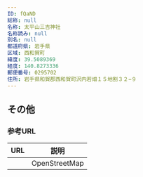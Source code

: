 ```yaml
---
ID: fQaND
総称: null
名称: 太平山三吉神社
名称読み: null
別名: null
都道府県: 岩手県
区域: 西和賀町
緯度: 39.5089369
経度: 140.8273336
郵便番号: 0295702
住所: 岩手県和賀郡西和賀町沢内若畑１５地割３２−９
---
```


## その他

### 参考URL

| URL | 説明          |
| --- | ------------- |
|     | OpenStreetMap |
